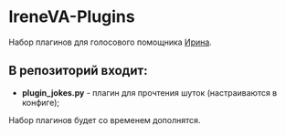 # IreneVA-Plugins
Набор плагинов для голосового помощника [Ирина](https://github.com/janvarev/Irene-Voice-Assistant).

## В репозиторий входит:

* **plugin_jokes.py** - плагин для прочтения шуток (настраиваются в конфиге);

Набор плагинов будет со временем дополнятся.
